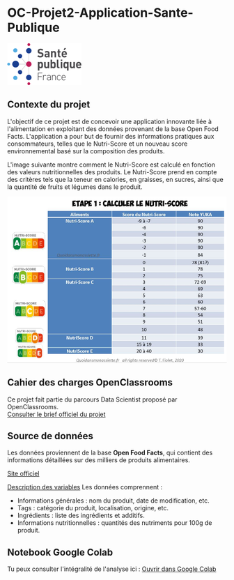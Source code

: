 # OC-Projet2-Application-Sante-Publique

![Logo](https://github.com/ABOUD43/OC-Projet2-Application-Sant-Publique/raw/main/images/logo.png)

## Contexte du projet

L'objectif de ce projet est de concevoir une application innovante liée à l'alimentation en exploitant des données provenant de la base Open Food Facts.
L'application a pour but de fournir des informations pratiques aux consommateurs, telles que le Nutri-Score et un nouveau score environnemental basé sur la composition des produits.

L'image suivante montre comment le Nutri-Score est calculé en fonction des valeurs nutritionnelles des produits. Le Nutri-Score prend en compte des critères tels que la teneur en calories, en graisses, en sucres, ainsi que la quantité de fruits et légumes dans le produit.

![Calcul Nutriscore](https://github.com/ABOUD43/OC-Projet2-Application-Sant-Publique/raw/main/images/calcul-nutriscore-aliments-100g-yuka.jpg)

## Cahier des charges OpenClassrooms

Ce projet fait partie du parcours Data Scientist proposé par OpenClassrooms.  
 [Consulter le brief officiel du projet](https://openclassrooms.com/fr/paths/164/projects/628/assignment)
 
## Source de données 

Les données proviennent de la base **Open Food Facts**, qui contient des informations détaillées sur des milliers de produits alimentaires. 

[Site officiel](https://world.openfoodfacts.org/)

[Description des variables](https://world.openfoodfacts.org/data/data-fields.txt) Les données comprennent :

- Informations générales : nom du produit, date de modification, etc.
- Tags : catégorie du produit, localisation, origine, etc.
- Ingrédients : liste des ingrédients et additifs.
- Informations nutritionnelles : quantités des nutriments pour 100g de produit.

## Notebook Google Colab 

Tu peux consulter l'intégralité de l'analyse ici :
[Ouvrir dans Google Colab](https://colab.research.google.com/drive/1WIRraaR9QhPCPk-QqlKXiDPvPBoiWUCs?usp=sharing)
